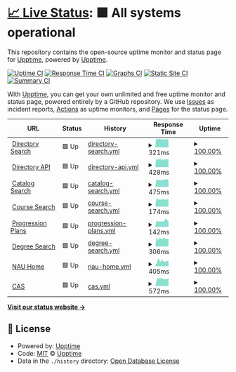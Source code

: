 # [📈 Live Status](https://upptime.github.io/upptime): <!--live status--> **🟩 All systems operational**

This repository contains the open-source uptime monitor and status page for [Upptime](https://upptime.js.org), powered by [Upptime](https://github.com/upptime/upptime).

[![Uptime CI](https://github.com/chrisgraver/Uptime/workflows/Uptime%20CI/badge.svg)](https://github.com/chrisgraver/Uptime/actions?query=workflow%3A%22Uptime+CI%22)
[![Response Time CI](https://github.com/chrisgraver/Uptime/workflows/Response%20Time%20CI/badge.svg)](https://github.com/chrisgraver/Uptime/actions?query=workflow%3A%22Response+Time+CI%22)
[![Graphs CI](https://github.com/chrisgraver/Uptime/workflows/Graphs%20CI/badge.svg)](https://github.com/chrisgraver/Uptime/actions?query=workflow%3A%22Graphs+CI%22)
[![Static Site CI](https://github.com/chrisgraver/Uptime/workflows/Static%20Site%20CI/badge.svg)](https://github.com/chrisgraver/Uptime/actions?query=workflow%3A%22Static+Site+CI%22)
[![Summary CI](https://github.com/chrisgraver/Uptime/workflows/Summary%20CI/badge.svg)](https://github.com/chrisgraver/Uptime/actions?query=workflow%3A%22Summary+CI%22)

With [Upptime](https://upptime.js.org), you can get your own unlimited and free uptime monitor and status page, powered entirely by a GitHub repository. We use [Issues](https://github.com/upptime/upptime/issues) as incident reports, [Actions](https://github.com/chrisgraver/Uptime/actions) as uptime monitors, and [Pages](https://upptime.github.io/upptime) for the status page.

<!--start: status pages-->
<!-- This summary is generated by Upptime (https://github.com/upptime/upptime) -->
<!-- Do not edit this manually, your changes will be overwritten -->
<!-- prettier-ignore -->
| URL | Status | History | Response Time | Uptime |
| --- | ------ | ------- | ------------- | ------ |
| <img alt="" src="https://favicons.githubusercontent.com/directory.nau.edu" height="13"> [Directory Search](https://directory.nau.edu) | 🟩 Up | [directory-search.yml](https://github.com/chrisgraver/Uptime/commits/HEAD/history/directory-search.yml) | <details><summary><img alt="Response time graph" src="./graphs/directory-search/response-time-week.png" height="20"> 321ms</summary><br><a href="https://chrisgraver.github.io/Uptime/history/directory-search"><img alt="Response time 321" src="https://img.shields.io/endpoint?url=https%3A%2F%2Fraw.githubusercontent.com%2Fchrisgraver%2FUptime%2FHEAD%2Fapi%2Fdirectory-search%2Fresponse-time.json"></a><br><a href="https://chrisgraver.github.io/Uptime/history/directory-search"><img alt="24-hour response time 346" src="https://img.shields.io/endpoint?url=https%3A%2F%2Fraw.githubusercontent.com%2Fchrisgraver%2FUptime%2FHEAD%2Fapi%2Fdirectory-search%2Fresponse-time-day.json"></a><br><a href="https://chrisgraver.github.io/Uptime/history/directory-search"><img alt="7-day response time 321" src="https://img.shields.io/endpoint?url=https%3A%2F%2Fraw.githubusercontent.com%2Fchrisgraver%2FUptime%2FHEAD%2Fapi%2Fdirectory-search%2Fresponse-time-week.json"></a><br><a href="https://chrisgraver.github.io/Uptime/history/directory-search"><img alt="30-day response time 321" src="https://img.shields.io/endpoint?url=https%3A%2F%2Fraw.githubusercontent.com%2Fchrisgraver%2FUptime%2FHEAD%2Fapi%2Fdirectory-search%2Fresponse-time-month.json"></a><br><a href="https://chrisgraver.github.io/Uptime/history/directory-search"><img alt="1-year response time 321" src="https://img.shields.io/endpoint?url=https%3A%2F%2Fraw.githubusercontent.com%2Fchrisgraver%2FUptime%2FHEAD%2Fapi%2Fdirectory-search%2Fresponse-time-year.json"></a></details> | <details><summary><a href="https://chrisgraver.github.io/Uptime/history/directory-search">100.00%</a></summary><a href="https://chrisgraver.github.io/Uptime/history/directory-search"><img alt="All-time uptime 100.00%" src="https://img.shields.io/endpoint?url=https%3A%2F%2Fraw.githubusercontent.com%2Fchrisgraver%2FUptime%2FHEAD%2Fapi%2Fdirectory-search%2Fuptime.json"></a><br><a href="https://chrisgraver.github.io/Uptime/history/directory-search"><img alt="24-hour uptime 100.00%" src="https://img.shields.io/endpoint?url=https%3A%2F%2Fraw.githubusercontent.com%2Fchrisgraver%2FUptime%2FHEAD%2Fapi%2Fdirectory-search%2Fuptime-day.json"></a><br><a href="https://chrisgraver.github.io/Uptime/history/directory-search"><img alt="7-day uptime 100.00%" src="https://img.shields.io/endpoint?url=https%3A%2F%2Fraw.githubusercontent.com%2Fchrisgraver%2FUptime%2FHEAD%2Fapi%2Fdirectory-search%2Fuptime-week.json"></a><br><a href="https://chrisgraver.github.io/Uptime/history/directory-search"><img alt="30-day uptime 100.00%" src="https://img.shields.io/endpoint?url=https%3A%2F%2Fraw.githubusercontent.com%2Fchrisgraver%2FUptime%2FHEAD%2Fapi%2Fdirectory-search%2Fuptime-month.json"></a><br><a href="https://chrisgraver.github.io/Uptime/history/directory-search"><img alt="1-year uptime 100.00%" src="https://img.shields.io/endpoint?url=https%3A%2F%2Fraw.githubusercontent.com%2Fchrisgraver%2FUptime%2FHEAD%2Fapi%2Fdirectory-search%2Fuptime-year.json"></a></details>
| <img alt="" src="https://favicons.githubusercontent.com/elasticapi.ucc.nau.edu" height="13"> [Directory API](https://elasticapi.ucc.nau.edu/elastic/directory/cag24) | 🟩 Up | [directory-api.yml](https://github.com/chrisgraver/Uptime/commits/HEAD/history/directory-api.yml) | <details><summary><img alt="Response time graph" src="./graphs/directory-api/response-time-week.png" height="20"> 428ms</summary><br><a href="https://chrisgraver.github.io/Uptime/history/directory-api"><img alt="Response time 428" src="https://img.shields.io/endpoint?url=https%3A%2F%2Fraw.githubusercontent.com%2Fchrisgraver%2FUptime%2FHEAD%2Fapi%2Fdirectory-api%2Fresponse-time.json"></a><br><a href="https://chrisgraver.github.io/Uptime/history/directory-api"><img alt="24-hour response time 423" src="https://img.shields.io/endpoint?url=https%3A%2F%2Fraw.githubusercontent.com%2Fchrisgraver%2FUptime%2FHEAD%2Fapi%2Fdirectory-api%2Fresponse-time-day.json"></a><br><a href="https://chrisgraver.github.io/Uptime/history/directory-api"><img alt="7-day response time 428" src="https://img.shields.io/endpoint?url=https%3A%2F%2Fraw.githubusercontent.com%2Fchrisgraver%2FUptime%2FHEAD%2Fapi%2Fdirectory-api%2Fresponse-time-week.json"></a><br><a href="https://chrisgraver.github.io/Uptime/history/directory-api"><img alt="30-day response time 428" src="https://img.shields.io/endpoint?url=https%3A%2F%2Fraw.githubusercontent.com%2Fchrisgraver%2FUptime%2FHEAD%2Fapi%2Fdirectory-api%2Fresponse-time-month.json"></a><br><a href="https://chrisgraver.github.io/Uptime/history/directory-api"><img alt="1-year response time 428" src="https://img.shields.io/endpoint?url=https%3A%2F%2Fraw.githubusercontent.com%2Fchrisgraver%2FUptime%2FHEAD%2Fapi%2Fdirectory-api%2Fresponse-time-year.json"></a></details> | <details><summary><a href="https://chrisgraver.github.io/Uptime/history/directory-api">100.00%</a></summary><a href="https://chrisgraver.github.io/Uptime/history/directory-api"><img alt="All-time uptime 100.00%" src="https://img.shields.io/endpoint?url=https%3A%2F%2Fraw.githubusercontent.com%2Fchrisgraver%2FUptime%2FHEAD%2Fapi%2Fdirectory-api%2Fuptime.json"></a><br><a href="https://chrisgraver.github.io/Uptime/history/directory-api"><img alt="24-hour uptime 100.00%" src="https://img.shields.io/endpoint?url=https%3A%2F%2Fraw.githubusercontent.com%2Fchrisgraver%2FUptime%2FHEAD%2Fapi%2Fdirectory-api%2Fuptime-day.json"></a><br><a href="https://chrisgraver.github.io/Uptime/history/directory-api"><img alt="7-day uptime 100.00%" src="https://img.shields.io/endpoint?url=https%3A%2F%2Fraw.githubusercontent.com%2Fchrisgraver%2FUptime%2FHEAD%2Fapi%2Fdirectory-api%2Fuptime-week.json"></a><br><a href="https://chrisgraver.github.io/Uptime/history/directory-api"><img alt="30-day uptime 100.00%" src="https://img.shields.io/endpoint?url=https%3A%2F%2Fraw.githubusercontent.com%2Fchrisgraver%2FUptime%2FHEAD%2Fapi%2Fdirectory-api%2Fuptime-month.json"></a><br><a href="https://chrisgraver.github.io/Uptime/history/directory-api"><img alt="1-year uptime 100.00%" src="https://img.shields.io/endpoint?url=https%3A%2F%2Fraw.githubusercontent.com%2Fchrisgraver%2FUptime%2FHEAD%2Fapi%2Fdirectory-api%2Fuptime-year.json"></a></details>
| <img alt="" src="https://favicons.githubusercontent.com/catalog.nau.edu" height="13"> [Catalog Search](https://catalog.nau.edu/Catalog) | 🟩 Up | [catalog-search.yml](https://github.com/chrisgraver/Uptime/commits/HEAD/history/catalog-search.yml) | <details><summary><img alt="Response time graph" src="./graphs/catalog-search/response-time-week.png" height="20"> 475ms</summary><br><a href="https://chrisgraver.github.io/Uptime/history/catalog-search"><img alt="Response time 475" src="https://img.shields.io/endpoint?url=https%3A%2F%2Fraw.githubusercontent.com%2Fchrisgraver%2FUptime%2FHEAD%2Fapi%2Fcatalog-search%2Fresponse-time.json"></a><br><a href="https://chrisgraver.github.io/Uptime/history/catalog-search"><img alt="24-hour response time 469" src="https://img.shields.io/endpoint?url=https%3A%2F%2Fraw.githubusercontent.com%2Fchrisgraver%2FUptime%2FHEAD%2Fapi%2Fcatalog-search%2Fresponse-time-day.json"></a><br><a href="https://chrisgraver.github.io/Uptime/history/catalog-search"><img alt="7-day response time 475" src="https://img.shields.io/endpoint?url=https%3A%2F%2Fraw.githubusercontent.com%2Fchrisgraver%2FUptime%2FHEAD%2Fapi%2Fcatalog-search%2Fresponse-time-week.json"></a><br><a href="https://chrisgraver.github.io/Uptime/history/catalog-search"><img alt="30-day response time 475" src="https://img.shields.io/endpoint?url=https%3A%2F%2Fraw.githubusercontent.com%2Fchrisgraver%2FUptime%2FHEAD%2Fapi%2Fcatalog-search%2Fresponse-time-month.json"></a><br><a href="https://chrisgraver.github.io/Uptime/history/catalog-search"><img alt="1-year response time 475" src="https://img.shields.io/endpoint?url=https%3A%2F%2Fraw.githubusercontent.com%2Fchrisgraver%2FUptime%2FHEAD%2Fapi%2Fcatalog-search%2Fresponse-time-year.json"></a></details> | <details><summary><a href="https://chrisgraver.github.io/Uptime/history/catalog-search">100.00%</a></summary><a href="https://chrisgraver.github.io/Uptime/history/catalog-search"><img alt="All-time uptime 100.00%" src="https://img.shields.io/endpoint?url=https%3A%2F%2Fraw.githubusercontent.com%2Fchrisgraver%2FUptime%2FHEAD%2Fapi%2Fcatalog-search%2Fuptime.json"></a><br><a href="https://chrisgraver.github.io/Uptime/history/catalog-search"><img alt="24-hour uptime 100.00%" src="https://img.shields.io/endpoint?url=https%3A%2F%2Fraw.githubusercontent.com%2Fchrisgraver%2FUptime%2FHEAD%2Fapi%2Fcatalog-search%2Fuptime-day.json"></a><br><a href="https://chrisgraver.github.io/Uptime/history/catalog-search"><img alt="7-day uptime 100.00%" src="https://img.shields.io/endpoint?url=https%3A%2F%2Fraw.githubusercontent.com%2Fchrisgraver%2FUptime%2FHEAD%2Fapi%2Fcatalog-search%2Fuptime-week.json"></a><br><a href="https://chrisgraver.github.io/Uptime/history/catalog-search"><img alt="30-day uptime 100.00%" src="https://img.shields.io/endpoint?url=https%3A%2F%2Fraw.githubusercontent.com%2Fchrisgraver%2FUptime%2FHEAD%2Fapi%2Fcatalog-search%2Fuptime-month.json"></a><br><a href="https://chrisgraver.github.io/Uptime/history/catalog-search"><img alt="1-year uptime 100.00%" src="https://img.shields.io/endpoint?url=https%3A%2F%2Fraw.githubusercontent.com%2Fchrisgraver%2FUptime%2FHEAD%2Fapi%2Fcatalog-search%2Fuptime-year.json"></a></details>
| <img alt="" src="https://favicons.githubusercontent.com/catalog.nau.edu" height="13"> [Course Search](https://catalog.nau.edu/Courses/) | 🟩 Up | [course-search.yml](https://github.com/chrisgraver/Uptime/commits/HEAD/history/course-search.yml) | <details><summary><img alt="Response time graph" src="./graphs/course-search/response-time-week.png" height="20"> 174ms</summary><br><a href="https://chrisgraver.github.io/Uptime/history/course-search"><img alt="Response time 174" src="https://img.shields.io/endpoint?url=https%3A%2F%2Fraw.githubusercontent.com%2Fchrisgraver%2FUptime%2FHEAD%2Fapi%2Fcourse-search%2Fresponse-time.json"></a><br><a href="https://chrisgraver.github.io/Uptime/history/course-search"><img alt="24-hour response time 246" src="https://img.shields.io/endpoint?url=https%3A%2F%2Fraw.githubusercontent.com%2Fchrisgraver%2FUptime%2FHEAD%2Fapi%2Fcourse-search%2Fresponse-time-day.json"></a><br><a href="https://chrisgraver.github.io/Uptime/history/course-search"><img alt="7-day response time 174" src="https://img.shields.io/endpoint?url=https%3A%2F%2Fraw.githubusercontent.com%2Fchrisgraver%2FUptime%2FHEAD%2Fapi%2Fcourse-search%2Fresponse-time-week.json"></a><br><a href="https://chrisgraver.github.io/Uptime/history/course-search"><img alt="30-day response time 174" src="https://img.shields.io/endpoint?url=https%3A%2F%2Fraw.githubusercontent.com%2Fchrisgraver%2FUptime%2FHEAD%2Fapi%2Fcourse-search%2Fresponse-time-month.json"></a><br><a href="https://chrisgraver.github.io/Uptime/history/course-search"><img alt="1-year response time 174" src="https://img.shields.io/endpoint?url=https%3A%2F%2Fraw.githubusercontent.com%2Fchrisgraver%2FUptime%2FHEAD%2Fapi%2Fcourse-search%2Fresponse-time-year.json"></a></details> | <details><summary><a href="https://chrisgraver.github.io/Uptime/history/course-search">100.00%</a></summary><a href="https://chrisgraver.github.io/Uptime/history/course-search"><img alt="All-time uptime 100.00%" src="https://img.shields.io/endpoint?url=https%3A%2F%2Fraw.githubusercontent.com%2Fchrisgraver%2FUptime%2FHEAD%2Fapi%2Fcourse-search%2Fuptime.json"></a><br><a href="https://chrisgraver.github.io/Uptime/history/course-search"><img alt="24-hour uptime 100.00%" src="https://img.shields.io/endpoint?url=https%3A%2F%2Fraw.githubusercontent.com%2Fchrisgraver%2FUptime%2FHEAD%2Fapi%2Fcourse-search%2Fuptime-day.json"></a><br><a href="https://chrisgraver.github.io/Uptime/history/course-search"><img alt="7-day uptime 100.00%" src="https://img.shields.io/endpoint?url=https%3A%2F%2Fraw.githubusercontent.com%2Fchrisgraver%2FUptime%2FHEAD%2Fapi%2Fcourse-search%2Fuptime-week.json"></a><br><a href="https://chrisgraver.github.io/Uptime/history/course-search"><img alt="30-day uptime 100.00%" src="https://img.shields.io/endpoint?url=https%3A%2F%2Fraw.githubusercontent.com%2Fchrisgraver%2FUptime%2FHEAD%2Fapi%2Fcourse-search%2Fuptime-month.json"></a><br><a href="https://chrisgraver.github.io/Uptime/history/course-search"><img alt="1-year uptime 100.00%" src="https://img.shields.io/endpoint?url=https%3A%2F%2Fraw.githubusercontent.com%2Fchrisgraver%2FUptime%2FHEAD%2Fapi%2Fcourse-search%2Fuptime-year.json"></a></details>
| <img alt="" src="https://favicons.githubusercontent.com/catalog.nau.edu" height="13"> [Progression Plans](https://catalog.nau.edu/ProgressionPlans/index.jsp?inst=NAU00&cat=2223) | 🟩 Up | [progression-plans.yml](https://github.com/chrisgraver/Uptime/commits/HEAD/history/progression-plans.yml) | <details><summary><img alt="Response time graph" src="./graphs/progression-plans/response-time-week.png" height="20"> 142ms</summary><br><a href="https://chrisgraver.github.io/Uptime/history/progression-plans"><img alt="Response time 142" src="https://img.shields.io/endpoint?url=https%3A%2F%2Fraw.githubusercontent.com%2Fchrisgraver%2FUptime%2FHEAD%2Fapi%2Fprogression-plans%2Fresponse-time.json"></a><br><a href="https://chrisgraver.github.io/Uptime/history/progression-plans"><img alt="24-hour response time 121" src="https://img.shields.io/endpoint?url=https%3A%2F%2Fraw.githubusercontent.com%2Fchrisgraver%2FUptime%2FHEAD%2Fapi%2Fprogression-plans%2Fresponse-time-day.json"></a><br><a href="https://chrisgraver.github.io/Uptime/history/progression-plans"><img alt="7-day response time 142" src="https://img.shields.io/endpoint?url=https%3A%2F%2Fraw.githubusercontent.com%2Fchrisgraver%2FUptime%2FHEAD%2Fapi%2Fprogression-plans%2Fresponse-time-week.json"></a><br><a href="https://chrisgraver.github.io/Uptime/history/progression-plans"><img alt="30-day response time 142" src="https://img.shields.io/endpoint?url=https%3A%2F%2Fraw.githubusercontent.com%2Fchrisgraver%2FUptime%2FHEAD%2Fapi%2Fprogression-plans%2Fresponse-time-month.json"></a><br><a href="https://chrisgraver.github.io/Uptime/history/progression-plans"><img alt="1-year response time 142" src="https://img.shields.io/endpoint?url=https%3A%2F%2Fraw.githubusercontent.com%2Fchrisgraver%2FUptime%2FHEAD%2Fapi%2Fprogression-plans%2Fresponse-time-year.json"></a></details> | <details><summary><a href="https://chrisgraver.github.io/Uptime/history/progression-plans">100.00%</a></summary><a href="https://chrisgraver.github.io/Uptime/history/progression-plans"><img alt="All-time uptime 100.00%" src="https://img.shields.io/endpoint?url=https%3A%2F%2Fraw.githubusercontent.com%2Fchrisgraver%2FUptime%2FHEAD%2Fapi%2Fprogression-plans%2Fuptime.json"></a><br><a href="https://chrisgraver.github.io/Uptime/history/progression-plans"><img alt="24-hour uptime 100.00%" src="https://img.shields.io/endpoint?url=https%3A%2F%2Fraw.githubusercontent.com%2Fchrisgraver%2FUptime%2FHEAD%2Fapi%2Fprogression-plans%2Fuptime-day.json"></a><br><a href="https://chrisgraver.github.io/Uptime/history/progression-plans"><img alt="7-day uptime 100.00%" src="https://img.shields.io/endpoint?url=https%3A%2F%2Fraw.githubusercontent.com%2Fchrisgraver%2FUptime%2FHEAD%2Fapi%2Fprogression-plans%2Fuptime-week.json"></a><br><a href="https://chrisgraver.github.io/Uptime/history/progression-plans"><img alt="30-day uptime 100.00%" src="https://img.shields.io/endpoint?url=https%3A%2F%2Fraw.githubusercontent.com%2Fchrisgraver%2FUptime%2FHEAD%2Fapi%2Fprogression-plans%2Fuptime-month.json"></a><br><a href="https://chrisgraver.github.io/Uptime/history/progression-plans"><img alt="1-year uptime 100.00%" src="https://img.shields.io/endpoint?url=https%3A%2F%2Fraw.githubusercontent.com%2Fchrisgraver%2FUptime%2FHEAD%2Fapi%2Fprogression-plans%2Fuptime-year.json"></a></details>
| <img alt="" src="https://favicons.githubusercontent.com/degree-search.nau.edu" height="13"> [Degree Search](https://degree-search.nau.edu/) | 🟩 Up | [degree-search.yml](https://github.com/chrisgraver/Uptime/commits/HEAD/history/degree-search.yml) | <details><summary><img alt="Response time graph" src="./graphs/degree-search/response-time-week.png" height="20"> 306ms</summary><br><a href="https://chrisgraver.github.io/Uptime/history/degree-search"><img alt="Response time 306" src="https://img.shields.io/endpoint?url=https%3A%2F%2Fraw.githubusercontent.com%2Fchrisgraver%2FUptime%2FHEAD%2Fapi%2Fdegree-search%2Fresponse-time.json"></a><br><a href="https://chrisgraver.github.io/Uptime/history/degree-search"><img alt="24-hour response time 319" src="https://img.shields.io/endpoint?url=https%3A%2F%2Fraw.githubusercontent.com%2Fchrisgraver%2FUptime%2FHEAD%2Fapi%2Fdegree-search%2Fresponse-time-day.json"></a><br><a href="https://chrisgraver.github.io/Uptime/history/degree-search"><img alt="7-day response time 306" src="https://img.shields.io/endpoint?url=https%3A%2F%2Fraw.githubusercontent.com%2Fchrisgraver%2FUptime%2FHEAD%2Fapi%2Fdegree-search%2Fresponse-time-week.json"></a><br><a href="https://chrisgraver.github.io/Uptime/history/degree-search"><img alt="30-day response time 306" src="https://img.shields.io/endpoint?url=https%3A%2F%2Fraw.githubusercontent.com%2Fchrisgraver%2FUptime%2FHEAD%2Fapi%2Fdegree-search%2Fresponse-time-month.json"></a><br><a href="https://chrisgraver.github.io/Uptime/history/degree-search"><img alt="1-year response time 306" src="https://img.shields.io/endpoint?url=https%3A%2F%2Fraw.githubusercontent.com%2Fchrisgraver%2FUptime%2FHEAD%2Fapi%2Fdegree-search%2Fresponse-time-year.json"></a></details> | <details><summary><a href="https://chrisgraver.github.io/Uptime/history/degree-search">100.00%</a></summary><a href="https://chrisgraver.github.io/Uptime/history/degree-search"><img alt="All-time uptime 100.00%" src="https://img.shields.io/endpoint?url=https%3A%2F%2Fraw.githubusercontent.com%2Fchrisgraver%2FUptime%2FHEAD%2Fapi%2Fdegree-search%2Fuptime.json"></a><br><a href="https://chrisgraver.github.io/Uptime/history/degree-search"><img alt="24-hour uptime 100.00%" src="https://img.shields.io/endpoint?url=https%3A%2F%2Fraw.githubusercontent.com%2Fchrisgraver%2FUptime%2FHEAD%2Fapi%2Fdegree-search%2Fuptime-day.json"></a><br><a href="https://chrisgraver.github.io/Uptime/history/degree-search"><img alt="7-day uptime 100.00%" src="https://img.shields.io/endpoint?url=https%3A%2F%2Fraw.githubusercontent.com%2Fchrisgraver%2FUptime%2FHEAD%2Fapi%2Fdegree-search%2Fuptime-week.json"></a><br><a href="https://chrisgraver.github.io/Uptime/history/degree-search"><img alt="30-day uptime 100.00%" src="https://img.shields.io/endpoint?url=https%3A%2F%2Fraw.githubusercontent.com%2Fchrisgraver%2FUptime%2FHEAD%2Fapi%2Fdegree-search%2Fuptime-month.json"></a><br><a href="https://chrisgraver.github.io/Uptime/history/degree-search"><img alt="1-year uptime 100.00%" src="https://img.shields.io/endpoint?url=https%3A%2F%2Fraw.githubusercontent.com%2Fchrisgraver%2FUptime%2FHEAD%2Fapi%2Fdegree-search%2Fuptime-year.json"></a></details>
| <img alt="" src="https://favicons.githubusercontent.com/nau.edu" height="13"> [NAU Home](https://nau.edu) | 🟩 Up | [nau-home.yml](https://github.com/chrisgraver/Uptime/commits/HEAD/history/nau-home.yml) | <details><summary><img alt="Response time graph" src="./graphs/nau-home/response-time-week.png" height="20"> 405ms</summary><br><a href="https://chrisgraver.github.io/Uptime/history/nau-home"><img alt="Response time 405" src="https://img.shields.io/endpoint?url=https%3A%2F%2Fraw.githubusercontent.com%2Fchrisgraver%2FUptime%2FHEAD%2Fapi%2Fnau-home%2Fresponse-time.json"></a><br><a href="https://chrisgraver.github.io/Uptime/history/nau-home"><img alt="24-hour response time 370" src="https://img.shields.io/endpoint?url=https%3A%2F%2Fraw.githubusercontent.com%2Fchrisgraver%2FUptime%2FHEAD%2Fapi%2Fnau-home%2Fresponse-time-day.json"></a><br><a href="https://chrisgraver.github.io/Uptime/history/nau-home"><img alt="7-day response time 405" src="https://img.shields.io/endpoint?url=https%3A%2F%2Fraw.githubusercontent.com%2Fchrisgraver%2FUptime%2FHEAD%2Fapi%2Fnau-home%2Fresponse-time-week.json"></a><br><a href="https://chrisgraver.github.io/Uptime/history/nau-home"><img alt="30-day response time 405" src="https://img.shields.io/endpoint?url=https%3A%2F%2Fraw.githubusercontent.com%2Fchrisgraver%2FUptime%2FHEAD%2Fapi%2Fnau-home%2Fresponse-time-month.json"></a><br><a href="https://chrisgraver.github.io/Uptime/history/nau-home"><img alt="1-year response time 405" src="https://img.shields.io/endpoint?url=https%3A%2F%2Fraw.githubusercontent.com%2Fchrisgraver%2FUptime%2FHEAD%2Fapi%2Fnau-home%2Fresponse-time-year.json"></a></details> | <details><summary><a href="https://chrisgraver.github.io/Uptime/history/nau-home">100.00%</a></summary><a href="https://chrisgraver.github.io/Uptime/history/nau-home"><img alt="All-time uptime 100.00%" src="https://img.shields.io/endpoint?url=https%3A%2F%2Fraw.githubusercontent.com%2Fchrisgraver%2FUptime%2FHEAD%2Fapi%2Fnau-home%2Fuptime.json"></a><br><a href="https://chrisgraver.github.io/Uptime/history/nau-home"><img alt="24-hour uptime 100.00%" src="https://img.shields.io/endpoint?url=https%3A%2F%2Fraw.githubusercontent.com%2Fchrisgraver%2FUptime%2FHEAD%2Fapi%2Fnau-home%2Fuptime-day.json"></a><br><a href="https://chrisgraver.github.io/Uptime/history/nau-home"><img alt="7-day uptime 100.00%" src="https://img.shields.io/endpoint?url=https%3A%2F%2Fraw.githubusercontent.com%2Fchrisgraver%2FUptime%2FHEAD%2Fapi%2Fnau-home%2Fuptime-week.json"></a><br><a href="https://chrisgraver.github.io/Uptime/history/nau-home"><img alt="30-day uptime 100.00%" src="https://img.shields.io/endpoint?url=https%3A%2F%2Fraw.githubusercontent.com%2Fchrisgraver%2FUptime%2FHEAD%2Fapi%2Fnau-home%2Fuptime-month.json"></a><br><a href="https://chrisgraver.github.io/Uptime/history/nau-home"><img alt="1-year uptime 100.00%" src="https://img.shields.io/endpoint?url=https%3A%2F%2Fraw.githubusercontent.com%2Fchrisgraver%2FUptime%2FHEAD%2Fapi%2Fnau-home%2Fuptime-year.json"></a></details>
| <img alt="" src="https://favicons.githubusercontent.com/cas.nau.edu" height="13"> [CAS](https://cas.nau.edu) | 🟩 Up | [cas.yml](https://github.com/chrisgraver/Uptime/commits/HEAD/history/cas.yml) | <details><summary><img alt="Response time graph" src="./graphs/cas/response-time-week.png" height="20"> 572ms</summary><br><a href="https://chrisgraver.github.io/Uptime/history/cas"><img alt="Response time 572" src="https://img.shields.io/endpoint?url=https%3A%2F%2Fraw.githubusercontent.com%2Fchrisgraver%2FUptime%2FHEAD%2Fapi%2Fcas%2Fresponse-time.json"></a><br><a href="https://chrisgraver.github.io/Uptime/history/cas"><img alt="24-hour response time 661" src="https://img.shields.io/endpoint?url=https%3A%2F%2Fraw.githubusercontent.com%2Fchrisgraver%2FUptime%2FHEAD%2Fapi%2Fcas%2Fresponse-time-day.json"></a><br><a href="https://chrisgraver.github.io/Uptime/history/cas"><img alt="7-day response time 572" src="https://img.shields.io/endpoint?url=https%3A%2F%2Fraw.githubusercontent.com%2Fchrisgraver%2FUptime%2FHEAD%2Fapi%2Fcas%2Fresponse-time-week.json"></a><br><a href="https://chrisgraver.github.io/Uptime/history/cas"><img alt="30-day response time 572" src="https://img.shields.io/endpoint?url=https%3A%2F%2Fraw.githubusercontent.com%2Fchrisgraver%2FUptime%2FHEAD%2Fapi%2Fcas%2Fresponse-time-month.json"></a><br><a href="https://chrisgraver.github.io/Uptime/history/cas"><img alt="1-year response time 572" src="https://img.shields.io/endpoint?url=https%3A%2F%2Fraw.githubusercontent.com%2Fchrisgraver%2FUptime%2FHEAD%2Fapi%2Fcas%2Fresponse-time-year.json"></a></details> | <details><summary><a href="https://chrisgraver.github.io/Uptime/history/cas">100.00%</a></summary><a href="https://chrisgraver.github.io/Uptime/history/cas"><img alt="All-time uptime 100.00%" src="https://img.shields.io/endpoint?url=https%3A%2F%2Fraw.githubusercontent.com%2Fchrisgraver%2FUptime%2FHEAD%2Fapi%2Fcas%2Fuptime.json"></a><br><a href="https://chrisgraver.github.io/Uptime/history/cas"><img alt="24-hour uptime 100.00%" src="https://img.shields.io/endpoint?url=https%3A%2F%2Fraw.githubusercontent.com%2Fchrisgraver%2FUptime%2FHEAD%2Fapi%2Fcas%2Fuptime-day.json"></a><br><a href="https://chrisgraver.github.io/Uptime/history/cas"><img alt="7-day uptime 100.00%" src="https://img.shields.io/endpoint?url=https%3A%2F%2Fraw.githubusercontent.com%2Fchrisgraver%2FUptime%2FHEAD%2Fapi%2Fcas%2Fuptime-week.json"></a><br><a href="https://chrisgraver.github.io/Uptime/history/cas"><img alt="30-day uptime 100.00%" src="https://img.shields.io/endpoint?url=https%3A%2F%2Fraw.githubusercontent.com%2Fchrisgraver%2FUptime%2FHEAD%2Fapi%2Fcas%2Fuptime-month.json"></a><br><a href="https://chrisgraver.github.io/Uptime/history/cas"><img alt="1-year uptime 100.00%" src="https://img.shields.io/endpoint?url=https%3A%2F%2Fraw.githubusercontent.com%2Fchrisgraver%2FUptime%2FHEAD%2Fapi%2Fcas%2Fuptime-year.json"></a></details>

<!--end: status pages-->

[**Visit our status website →**](https://upptime.github.io/upptime)

## 📄 License

- Powered by: [Upptime](https://github.com/upptime/upptime)
- Code: [MIT](./LICENSE) © [Upptime](https://upptime.js.org)
- Data in the `./history` directory: [Open Database License](https://opendatacommons.org/licenses/odbl/1-0/)
